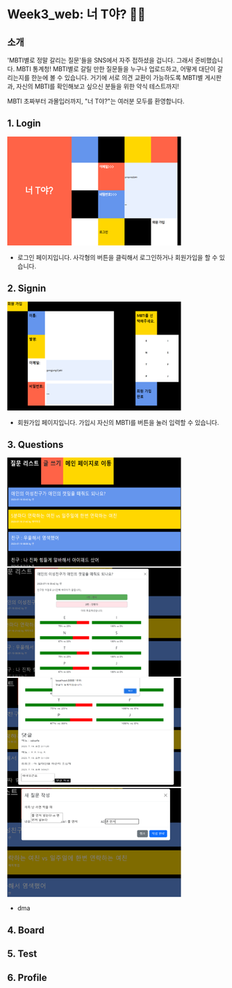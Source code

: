 # Week3_web: 너 T야? 🤷‍♀️

## 소개

'MBTI별로 정말 갈리는 질문'들을 SNS에서 자주 접하셨을 겁니다. 그래서 준비했습니다. MBTI 통계청! MBTI별로 갈릴 만한 질문들을 누구나 업로드하고, 어떻게 대단이 갈리는지를 한눈에 볼 수 있습니다. 거기에 서로 의견 교환이 가능하도록 MBTI별 게시판과, 자신의 MBTI를 확인해보고 싶으신 분들을 위한 약식 테스트까지!

MBTI 초짜부터 과몰입러까지, "너 T야?"는 여러분 모두를 환영합니다.

## 1. Login

<img src="login.png" width="400" height="250" alt="login">

- 로그인 페이지입니다. 사각형의 버튼을 클릭해서 로그인하거나 회원가입을 할 수 있습니다.

## 2. Signin

<img src="signin.png" width="400" height="250" alt="signin"> 

- 회원가입 페이지입니다. 가입시 자신의 MBTI를 버튼을 눌러 입력할 수 있습니다.

## 3. Questions

<img src="question1.png" width="400" height="250" alt="q1"> <img src="question2.png" width="400" height="250" alt="q1">
<img src="question3.png" width="400" height="250" alt="q1"> <img src="question4.png" width="400" height="250" alt="q1">

- dma

## 4. Board

## 5. Test

## 6. Profile

